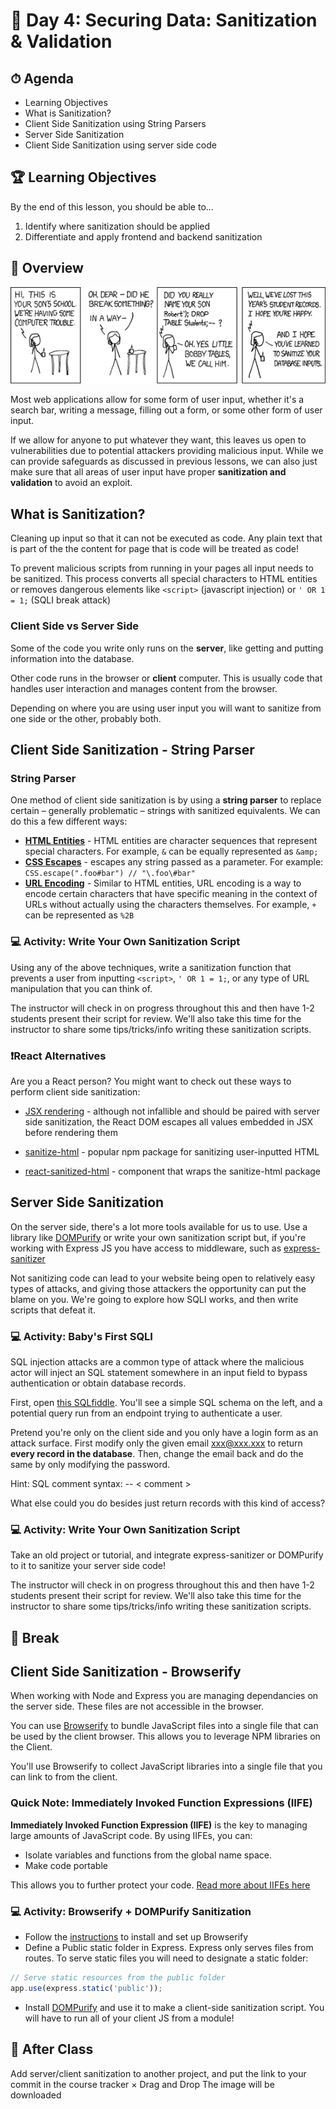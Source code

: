 # 📜 Day 4: Securing Data: Sanitization & Validation

## ⏱ Agenda

- Learning Objectives
- What is Sanitization?
- Client Side Sanitization using String Parsers
- Server Side Sanitization
- Client Side Sanitization using server side code

## 🏆 Learning Objectives

By the end of this lesson, you should be able to...

1. Identify where sanitization should be applied
1. Differentiate and apply frontend and backend sanitization

## 📖 Overview

![xkcd](Lesson4Assets/xkcd.png)

Most web applications allow for some form of user input, whether it's a search bar, writing a message, filling out a form, or some other form of user input.

If we allow for anyone to put whatever they want, this leaves us open to vulnerabilities due to potential attackers providing malicious input. While we can provide safeguards as discussed in previous lessons, we can also just make sure that all areas of user input have proper **sanitization and validation** to avoid an exploit.

## What is Sanitization?

Cleaning up input so that it can not be executed as code. Any plain text that is part of the the content for page that is code will be treated as code!

To prevent malicious scripts from running in your pages all input needs to be sanitized. This process converts all special characters to HTML entities or removes dangerous elements like `<script>` (javascript injection) or `' OR 1 = 1;` (SQLI break attack)

### Client Side vs Server Side

Some of the code you write only runs on the **server**, like getting and putting information into the database.

Other code runs in the browser or **client** computer. This is usually code that handles user interaction and manages content from the browser.

Depending on where you are using user input you will want to sanitize from one side or the other, probably both.

## Client Side Sanitization - String Parser

### String Parser

One method of client side sanitization is by using a **string parser** to replace certain – generally problematic – strings with sanitized equivalents. We can do this a few different ways:

- [**HTML Entities**](https://developer.mozilla.org/en-US/docs/Glossary/Entity) - HTML entities are character sequences that represent special characters. For example, `&` can be equally represented as `&amp;`
- [**CSS Escapes**](https://developer.mozilla.org/en-US/docs/Web/API/CSS/escape) - escapes any string passed as a parameter. For example: `CSS.escape(".foo#bar") // "\.foo\#bar"`
- [**URL Encoding**](https://developer.mozilla.org/en-US/docs/Glossary/percent-encoding) - Similar to HTML entities, URL encoding is a way to encode certain characters that have specific meaning in the context of URLs without actually using the characters themselves. For example, `+` can be represented as `%2B`

### 💻 Activity: Write Your Own Sanitization Script

Using any of the above techniques, write a sanitization function that prevents a user from inputting `<script>`, `' OR 1 = 1;`, or any type of URL manipulation that you can think of.

The instructor will check in on progress throughout this and then have 1-2 students present their script for review. We'll also take this time for the instructor to share some tips/tricks/info writing these sanitization scripts.

### ❗️React Alternatives
Are you a React person?  You might want to check out these ways to perform client side sanitization:

* [JSX rendering](https://reactjs.org/docs/introducing-jsx.html#jsx-prevents-injection-attacks) - although not infallible and should be paired with server side sanitization, the React DOM escapes all values embedded in JSX before rendering them

* [sanitize-html](https://www.npmjs.com/package/sanitize-html) - popular npm package for sanitizing user-inputted HTML

* [react-sanitized-html](https://www.npmjs.com/package/react-sanitized-html) - component that wraps the sanitize-html package



## Server Side Sanitization

On the server side, there's a lot more tools available for us to use. Use a library like [DOMPurify](https://github.com/cure53/DOMPurify) or write your own sanitization script but, if you're working with Express JS you have access to middleware, such as [express-sanitizer](https://www.npmjs.com/package/express-sanitizer)

Not sanitizing code can lead to your website being open to relatively easy types of attacks, and giving those attackers the opportunity can put the blame on you.  We're going to explore how SQLI works, and then write scripts that defeat it.

### 💻 Activity: Baby's First SQLI

SQL injection attacks are a common type of attack where the malicious actor will inject an SQL statement somewhere in an input field to bypass authentication or obtain database records.

First, open [this SQLfiddle](http://sqlfiddle.com/#!9/89672/3/0).  You'll see a simple SQL schema on the left, and a potential query run from an endpoint trying to authenticate a user.

Pretend you're only on the client side and you only have a login form as an attack surface.  First modify only the given email xxx@xxx.xxx to return **every record in the database**.  Then, change the email back and do the same by only modifying the password.

Hint: SQL comment syntax: -- < comment >

What else could you do besides just return records with this kind of access?


### 💻 Activity: Write Your Own Sanitization Script

Take an old project or tutorial, and integrate express-sanitizer or DOMPurify to it to sanitize your server side code!

The instructor will check in on progress throughout this and then have 1-2 students present their script for review. We'll also take this time for the instructor to share some tips/tricks/info writing these sanitization scripts.

## 🌴 Break

## Client Side Sanitization - Browserify

When working with Node and Express you are managing dependancies on the server side. These files are not accessible in the browser.

You can use [Browserify](http://browserify.org/) to bundle JavaScript files into a single file that can be used by the client browser. This allows you to leverage NPM libraries on the Client.

You'll use Browserify to collect JavaScript libraries into a single file that you can link to from the client.

### Quick Note: Immediately Invoked Function Expressions (IIFE)

**Immediately Invoked Function Expression (IIFE)** is the key to managing large amounts of JavaScript code. By using IIFEs, you can:

- Isolate variables and functions from the global name space.
- Make code portable

This allows you to further protect your code. [Read more about IIFEs here](https://developer.mozilla.org/en-US/docs/Glossary/IIFE)


### 💻 Activity: Browserify + DOMPurify Sanitization

- Follow the [instructions](http://browserify.org) to install and set up Browserify
- Define a Public static folder in Express. Express only serves files from routes. To serve static files you will need to designate a static folder:

```js
// Serve static resources from the public folder
app.use(express.static('public'));
```

- Install [DOMPurify](https://github.com/cure53/DOMPurify) and use it to make a client-side sanitization script. You will have to run all of your client JS from a module!


## 🌃 After Class

Add server/client sanitization to another project, and put the link to your commit in the course tracker
×
Drag and Drop
The image will be downloaded
